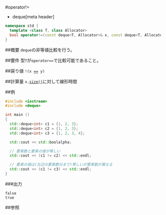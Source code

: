 #operator!=
* deque[meta header]

```cpp
namespace std {
  template <class T, class Allocator>
  bool operator!=(const deque<T, Allocator>& x, const deque<T, Allocator>& y);
}
```

##概要
`deque`の非等値比較を行う。


##要件
型`T`が`operator==`で比較可能であること。


##戻り値
`!(x `[`==`](./op_equal.md)` y)`


##計算量
`x.`[`size()`](./size.md)に対して線形時間


##例
```cpp
#include <iostream>
#include <deque>

int main ()
{
  std::deque<int> c1 = {1, 2, 3};
  std::deque<int> c2 = {1, 2, 3};
  std::deque<int> c3 = {1, 2, 3, 4};

  std::cout << std::boolalpha;

  // 要素数と要素の値が等しい
  std::cout << (c1 != c2) << std::endl;

  // 要素の値は(左辺の要素数分まで)等しいが要素数が異なる
  std::cout << (c1 != c3) << std::endl;
}
```

###出力
```
false
true
```

##参照


